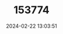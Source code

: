 ---
title: "153774"
category: "Orconectes burri"
draft: false
date: 2024-02-22 13:03:51
languages:
  English: ["Blood River Crayfish"]
---